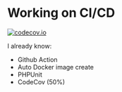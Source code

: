 # Working on CI/CD
[![codecov.io](https://codecov.io/github/artik292/CI-CD/coverage.svg?branch=master)](https://codecov.io/github/artik292/CI-CD?branch=master)

I already know:
* Github Action
* Auto Docker image create
* PHPUnit
* CodeCov (50%)
